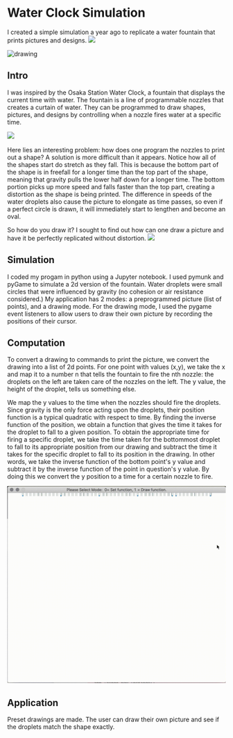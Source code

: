# Water Clock Simulation

I created a simple simulation a year ago to replicate a water fountain that prints pictures and designs.
![](readme_assets/time.gif)

<img src="readme_assets/teddy.gif" alt="drawing" width="600"/>


## Intro
I was inspired by the Osaka Station Water Clock, a fountain that displays the current time with water.  The fountain is a line of programmable nozzles that creates a curtain of water.  They can be programmed to draw shapes, pictures, and designs by controlling when a nozzle fires water at a specific time.

![](readme_assets/music.gif)

Here lies an interesting problem: how does one program the nozzles to print out a shape?  A solution is more difficult than it appears.  Notice how all of the shapes start do stretch as they fall.  This is because the bottom part of the shape is in freefall for a longer time than the top part of the shape, meaning that gravity pulls the lower half down for a longer time.  The bottom portion picks up more speed and falls faster than the top part, creating a distortion as the shape is being printed.  The difference in speeds of the water droplets also cause the picture to elongate as time passes, so even if a perfect circle is drawn, it will immediately start to lengthen and become an oval.

So how do you draw it?  I sought to find out how can one draw a picture and have it be perfectly replicated without distortion.
![](readme_assets/circle_name_snow.gif)

## Simulation
I coded my progam in python using a Jupyter notebook.  I used pymunk and pyGame to simulate a 2d version of the fountain.  Water droplets were small circles that were influenced by gravity (no cohesion or air resistance considered.)  My application has 2 modes: a preprogrammed picture (list of points), and a drawing mode.  For the drawing mode, I used the pygame event listeners to allow users to draw their own picture by recording the positions of their cursor.

## Computation
To convert a drawing to commands to print the picture, we convert the drawing into a list of 2d points.  For one point with values (x,y), we take the x and map it to a number n that tells the fountain to fire the nth nozzle: the droplets on the left are taken care of the nozzles on the left.  The y value, the height of the droplet, tells us something else.  

We map the y values to the time when the nozzles should fire the droplets.  Since gravity is the only force acting upon the droplets, their position function is a typical quadratic with respect to time.   By finding the inverse function of the position, we obtain a function that gives the time it takes for the droplet to fall to a given position. To obtain the appropriate time for firing a specific droplet, we take the time taken for the bottommost droplet to fall to its appropriate position from our drawing and subtract the time it takes for the specific droplet to fall to its position in the drawing.  In other words, we take the inverse function of the bottom point's y value and subtract it by the inverse function of the point in question's y value.  By doing this we convert the y position to a time for a certain nozzle to fire. 

<img src="readme_assets/sine.gif" alt="drawing" width="600"/>


## Application
Preset drawings are made.  The user can draw their own picture and see if the droplets match the shape exactly.
